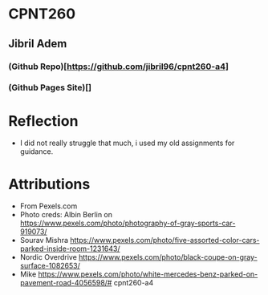 # CPNT260
## Jibril Adem
### (Github Repo)[https://github.com/jibril96/cpnt260-a4]
### (Github Pages Site)[]

# Reflection
* I did not really struggle that much, i used my old assignments for guidance.

# Attributions
* From Pexels.com
* Photo creds: Albin Berlin on https://www.pexels.com/photo/photography-of-gray-sports-car-919073/
* Sourav Mishra https://www.pexels.com/photo/five-assorted-color-cars-parked-inside-room-1231643/
* Nordic Overdrive https://www.pexels.com/photo/black-coupe-on-gray-surface-1082653/
* Mike https://www.pexels.com/photo/white-mercedes-benz-parked-on-pavement-road-4056598/# cpnt260-a4

